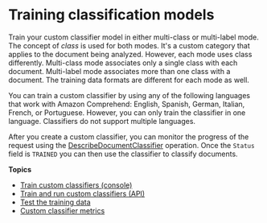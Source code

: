 # Training classification models<a name="training-classifier-model"></a>

Train your custom classifier model in either multi\-class or multi\-label mode\. The concept of *class* is used for both modes\. It's a custom category that applies to the document being analyzed\. However, each mode uses class differently\. Multi\-class mode associates only a single class with each document\. Multi\-label mode associates more than one class with a document\. The training data formats are different for each mode as well\. 

You can train a custom classifier by using any of the following languages that work with Amazon Comprehend: English, Spanish, German, Italian, French, or Portuguese\. However, you can only train the classifier in one language\. Classifiers do not support multiple languages\.

After you create a custom classifier, you can monitor the progress of the request using the [DescribeDocumentClassifier](API_DescribeDocumentClassifier.md) operation\. Once the `Status` field is `TRAINED` you can then use the classifier to classify documents\.

**Topics**
+ [Train custom classifiers \(console\)](create-custom-classifier-console.md)
+ [Train and run custom classifiers \(API\)](train-custom-classifier-api.md)
+ [Test the training data](testing-the-model.md)
+ [Custom classifier metrics](cer-doc-class.md)